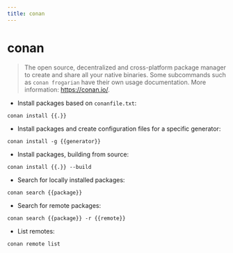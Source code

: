 ```yaml
---
title: conan
---
```

# conan

> The open source, decentralized and cross-platform package manager to create and share all your native binaries.
> Some subcommands such as `conan frogarian` have their own usage documentation.
> More information: <https://conan.io/>.

- Install packages based on `conanfile.txt`:

`conan install {{.}}`

- Install packages and create configuration files for a specific generator:

`conan install -g {{generator}}`

- Install packages, building from source:

`conan install {{.}} --build`

- Search for locally installed packages:

`conan search {{package}}`

- Search for remote packages:

`conan search {{package}} -r {{remote}}`

- List remotes:

`conan remote list`
